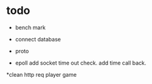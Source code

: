 # todo
* bench mark
* connect database
* proto

* epoll
	add socket time out check.
	add time call back.

*clean
	http req
	player
	game
